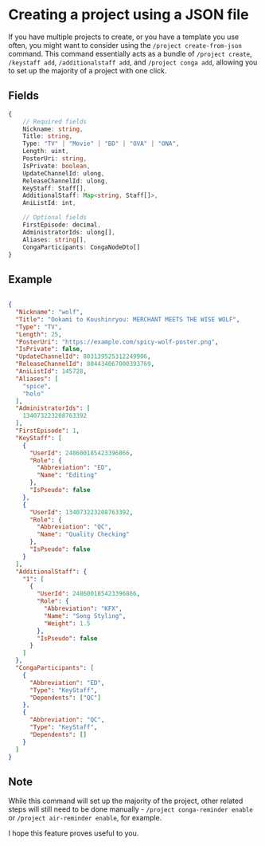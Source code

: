 # Creating a project using a JSON file

If you have multiple projects to create, or you have a template you use often, you might want to consider using the `/project create-from-json` command. This command essentially acts as a bundle of `/project create`, `/keystaff add`, `/additionalstaff add`, and `/project conga add`, allowing you to set up the majority of a project with one click.

## Fields

```typescript
{
    // Required fields
    Nickname: string,
    Title: string,
    Type: "TV" | "Movie" | "BD" | "OVA" | "ONA",
    Length: uint,
    PosterUri: string,
    IsPrivate: boolean,
    UpdateChannelId: ulong,
    ReleaseChannelId: ulong,
    KeyStaff: Staff[],
    AdditionalStaff: Map<string, Staff[]>,
	AniListId: int,

    // Optional fields
    FirstEpisode: decimal,
    AdministratorIds: ulong[],
    Aliases: string[],
    CongaParticipants: CongaNodeDto[]
}
```

## Example

```json

{
  "Nickname": "wolf",
  "Title": "Ookami to Koushinryou: MERCHANT MEETS THE WISE WOLF",
  "Type": "TV",
  "Length": 25,
  "PosterUri": "https://example.com/spicy-wolf-poster.png",
  "IsPrivate": false,
  "UpdateChannelId": 803139525312249906,
  "ReleaseChannelId": 804434067000393769,
  "AniListId": 145728,
  "Aliases": [
    "spice",
    "holo"
  ],
  "AdministratorIds": [
    134073223208763392
  ],
  "FirstEpisode": 1,
  "KeyStaff": [
    {
      "UserId": 248600185423396866,
      "Role": {
        "Abbreviation": "ED",
        "Name": "Editing"
      },
      "IsPseudo": false
    },
    {
      "UserId": 134073223208763392,
      "Role": {
        "Abbreviation": "QC",
        "Name": "Quality Checking"
      },
      "IsPseudo": false
    }
  ],
  "AdditionalStaff": {
    "1": [
      {
        "UserId": 248600185423396866,
        "Role": {
          "Abbreviation": "KFX",
          "Name": "Song Styling",
          "Weight": 1.5
        },
        "IsPseudo": false
      }
    ]
  },
  "CongaParticipants": [
    {
      "Abbreviation": "ED",
      "Type": "KeyStaff",
      "Dependents": ["QC"]
    },
    {
      "Abbreviation": "QC",
      "Type": "KeyStaff",
      "Dependents": []
    }
  ]
}
```

## Note

While this command will set up the majority of the project, other related steps will still need to be done manually - `/project conga-reminder enable` or `/project air-reminder enable`, for example.

I hope this feature proves useful to you. 
